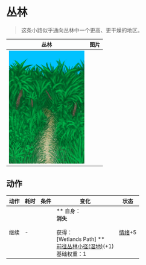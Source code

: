 # 丛林  
> 这条小路似乎通向丛林中一个更高、更干燥的地区。  
  
  丛林  |   图片   
 ----  |  ----:   
   |  <img decoding="async" src="Sprite/JunglePath.png" href="a.md" style="max-width:300px;max-height:300px;">   
  
## 动作  
动作  |  耗时  |  条件  |  变化  |  状态  
----  |  ----  |  ----  |  ----  |  ----  
继续<br>  |  -  |    |  ** 自身：**<br>消失<br><br>** 获得： **<br>** [Wetlands Path] **<br>  [前往丛林小径(湿地)](Path_WetlandsToJungle.md)(+1)<br>基础权重：1  |  [情绪](Morale.md)+5  


<script>document.title="丛林 - 卡牌生存百科 Card Survival Wiki";</script>